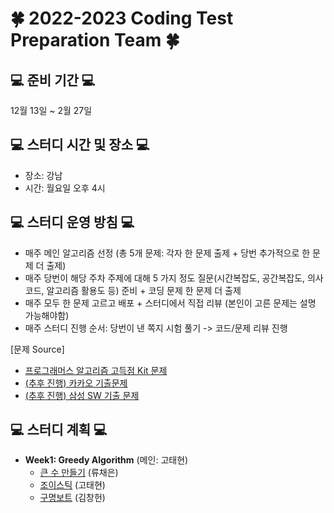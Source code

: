 # 🍀 2022-2023 Coding Test Preparation Team 🍀

## 💻 준비 기간 💻
12월 13일 ~ 2월 27일

## 💻 스터디 시간 및 장소 💻
- 장소: 강남
- 시간: 월요일 오후 4시

## 💻 스터디 운영 방침 💻
- 매주 메인 알고리즘 선정 (총 5개 문제: 각자 한 문제 출제 + 당번 추가적으로 한 문제 더 출제)
- 매주 당번이 해당 주차 주제에 대해 5 가지 정도 질문(시간복잡도, 공간복잡도, 의사코드, 알고리즘 활용도 등) 준비 + 코딩 문제 한 문제 더 출제
- 매주 모두 한 문제 고르고 배포 + 스터디에서 직접 리뷰 (본인이 고른 문제는 설명 가능해야함)
- 매주 스터디 진행 순서: 당번이 낸 쪽지 시험 풀기 -> 코드/문제 리뷰 진행

[문제 Source]
- [프로그래머스 알고리즘 고득점 Kit 문제](https://school.programmers.co.kr/learn/challenges?tab=algorithm_practice_kit)
- [(추후 진행) 카카오 기출문제](https://school.programmers.co.kr/learn/challenges?order=acceptance_asc&page=1&partIds=31236%2C25448%2C22586%2C20069%2C17214)
- [(추후 진행) 삼성 SW 기출 문제](https://www.acmicpc.net/workbook/view/1152)

## 💻 스터디 계획 💻
- **Week1: Greedy Algorithm** (메인: 고태현)
    - [큰 수 만들기](https://school.programmers.co.kr/learn/courses/30/lessons/42883) (류채은)
    - [조이스틱](https://school.programmers.co.kr/learn/courses/30/lessons/42860) (고태현)
    - [구명보트](https://school.programmers.co.kr/learn/courses/30/lessons/42885) (김창헌)

